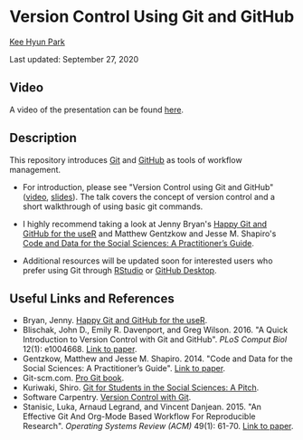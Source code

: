 # Version Control Using Git and GitHub

[Kee Hyun Park](https://github.com/keehyunpark)

Last updated: September 27, 2020

## Video

A video of the presentation can be found [here](https://umd.box.com/s/0bouj8wp5zn75593nw1jm2uljfbzcukp).

## Description

This repository introduces [Git](https://git-scm.com/) and [GitHub](https://github.com/) as tools of workflow management.

- For introduction, please see "Version Control using Git and GitHub" ([video](https://umd.box.com/s/0bouj8wp5zn75593nw1jm2uljfbzcukp), [slides](https://github.com/gsa-gvpt/gvpt-methods/blob/master/versioncontrol/slides_vc_short.pdf)). The talk covers the concept of version control and a short walkthrough of using basic git commands.

- I highly recommend taking a look at Jenny Bryan's [Happy Git and GitHub for the useR](https://happygitwithr.com/) and Matthew Gentzkow and Jesse M. Shapiro's [Code and Data for the Social Sciences: A Practitioner’s Guide](https://web.stanford.edu/~gentzkow/research/CodeAndData.pdf).

- Additional resources will be updated soon for interested users who prefer using Git through [RStudio](https://support.rstudio.com/hc/en-us/articles/200532077-Version-Control-with-Git-and-SVN) or [GitHub Desktop](https://desktop.github.com/).

## Useful Links and References

- Bryan, Jenny. [Happy Git and GitHub for the useR](https://happygitwithr.com/).
- Blischak, John D., Emily R. Davenport, and Greg Wilson. 2016. "A Quick Introduction to Version Control with Git and GitHub". _PLoS Comput Biol_ 12(1): e1004668. [Link to paper](https://www.researchgate.net/publication/291327784_A_Quick_Introduction_to_Version_Control_with_Git_and_GitHub).
- Gentzkow, Matthew and Jesse M. Shapiro. 2014. "Code and Data for the Social Sciences: A Practitioner’s Guide". [Link to paper](https://web.stanford.edu/~gentzkow/research/CodeAndData.pdf).
- Git-scm.com. [Pro Git book](https://git-scm.com/book/en/v2).
- Kuriwaki, Shiro. [Git for Students in the Social Sciences: A Pitch](https://www.shirokuriwaki.com/programming/kuriwaki_github_handout.pdf).
- Software Carpentry. [Version Control with Git](https://swcarpentry.github.io/git-novice/).
- Stanisic, Luka, Arnaud Legrand, and Vincent Danjean. 2015. "An Effective Git And Org-Mode Based Workflow For Reproducible Research". _Operating Systems Review (ACM)_ 49(1): 61-70. [Link to paper](https://core.ac.uk/download/pdf/192751147.pdf).
